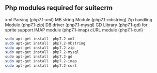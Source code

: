 
## Php modules required for suitecrm
xml Parsing (php7.1-xml)
MB string Module (php7.1-mbstring)
Zip handling Module (php7.1-zip)
DB driver (php7.1-mysql)
GD Library (php7.1-gd)  for sprite support
IMAP module (php7.1-imap)
cURL module (php7.1-curl)

```bash
sudo apt-get install  php7.2-xml
sudo apt-get install  php7.2-mbstring
sudo apt-get install  php7.2-zip
sudo apt-get install  php7.2-mysql
sudo apt-get install  php7.2-gd
sudo apt-get install  php7.2-imap
sudo apt-get install  php7.2-curl

```